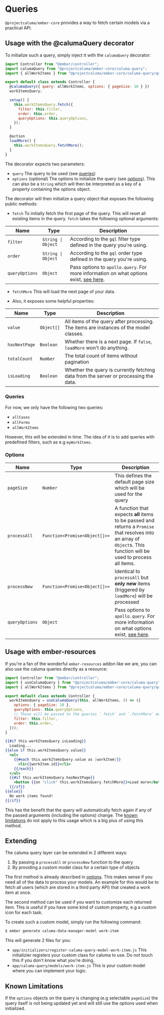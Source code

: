 # Queries

`@projectcaluma/ember-core` provides a way to fetch certain models via a
practical API.

## Usage with the @calumaQuery decorator

To initialize such a query, simply inject it with the `calumaQuery` decorator:

```js
import Controller from "@ember/controller";
import calumaQuery from "@projectcaluma/ember-core/caluma-query";
import { allWorkItems } from "@projectcaluma/ember-core/caluma-query/queries";

export default class extends Controller {
  @calumaQuery({ query: allWorkItems, options: { pageSize: 10 } })
  workItemsQuery;

  setup() {
    this.workItemsQuery.fetch({
      filter: this.filter,
      order: this.order,
      queryOptions: this.queryOptions,
    });
  }

  @action
  loadMore() {
    this.workItemsQuery.fetchMore();
  }
}
```

The decorator expects two parameters:

- `query` The query to be used (see [queries](#queries))
- `options` (optional) The options to initialize the query (see
  [options](#options)). This can also be a `String` which will then be
  interpreted as a key of a property containing the options object.

The decorator will then initialize a query object that exposes the following
public methods:

- `fetch` To initially fetch the first page of the query. This will reset all existing items in the query. `fetch` takes the following optional arguments:

| Name           | Type               | Description                                                                                                                                                                 |
| -------------- | ------------------ | --------------------------------------------------------------------------------------------------------------------------------------------------------------------------- |
| `filter`       | `String \| Object` | According to the `gql` filter type defined in the query you're using.                                                                                                       |
| `order`        | `String \| Object` | According to the `gql` order type defined in the query you're using.                                                                                                        |
| `queryOptions` | `Object`           | Pass options to `apollo.query`. For more information on what options exist, [see here](https://www.apollographql.com/docs/react/api/core/ApolloClient/#ApolloClient.query). |

- `fetchMore` This will load the next page of your data.

- Also, it exposes some helpful properties:

| Name          | Type       | Description                                                                            |
| ------------- | ---------- | -------------------------------------------------------------------------------------- |
| `value`       | `Object[]` | All items of the query after processing. The items are instances of the model classes. |
| `hasNextPage` | `Boolean`  | Whether there is a next page. If `false`, `loadMore` won't do anything.                |
| `totalCount`  | `Number`   | The total count of items without pagination                                            |
| `isLoading`   | `Boolean`  | Whether the query is currently fetching data from the server or processing the data.   |

### Queries

For now, we only have the following two queries:

- `allCases`
- `allForms`
- `allWorkItems`

However, this will be extended in time. The idea of it is to add queries with
predefined filters, such as e.g `myWorkItems`.

### Options

| Name           | Type                          | Description                                                                                                                                                                 |
| -------------- | ----------------------------- | --------------------------------------------------------------------------------------------------------------------------------------------------------------------------- |
| `pageSize`     | `Number`                      | This defines the default page size which will be used for the query                                                                                                         |
| `processAll`   | `Function<Promise<Object[]>>` | A function that expects **all** items to be passed and returns a `Promise` that resolves into an array of `Object`s. This function will be used to process all items.       |
| `processNew`   | `Function<Promise<Object[]>>` | Identical to `processAll` but **only new** items (triggered by `loadMore`) will be processed                                                                                |
| `queryOptions` | `Object`                      | Pass options to `apollo.query`. For more information on what options exist, [see here](https://www.apollographql.com/docs/react/api/core/ApolloClient/#ApolloClient.query). |

## Usage with ember-resources

If you're a fan of the wonderful `ember-resources` addon like we are, you can
also use the caluma queries directly as a resource:

```js
import Controller from "@ember/controller";
import { useCalumaQuery } from "@projectcaluma/ember-core/caluma-query";
import { allWorkItems } from "@projectcaluma/ember-core/caluma-query/queries";

export default class extends Controller {
  workItemsQuery = useCalumaQuery(this, allWorkItems, () => ({
    options: { pageSize: 10 },
    queryOptions: this.queryOptions,
    // Those will be passed to the queries `.fetch` and `.fetchMore` methods
    filter: this.filter,
    order: this.order,
  }));
}
```

```hbs
{{#if this.workItemsQuery.isLoading}}
  Loading...
{{else if this.workItemsQuery.value}}
  <ul>
    {{#each this.workItemsQuery.value as |workItem|}}
      <li>{{workItem.id}}</li>
    {{/each}}
  </ul>
  {{#if this.workItemsQuery.hasNextPage}}
    <button {{on "click" this.workItemsQuery.fetchMore}}>Load more</button>
  {{/if}}
{{else}}
  No work items found!
{{/if}}
```

This has the benefit that the query will automatically fetch again if any of the
passed arguments (including the options) change. The [known limitations](#known-limitations)
do not apply to this usage which is a big plus of using this method.

## Extending

The caluma query layer can be extended in 2 different ways:

1. By passing a `processAll` or `processNew` function to the query
2. By providing a custom model class for a certain type of objects

The first method is already described in [options](#options). This makes
sense if you need all of the data to process your models. An example for this
would be to fetch all users (which are stored in a third party API) that
created a work item at once.

The second method can be used if you want to customize each returned item.
This is useful if you have some kind of custom property, e.g a custom icon
for each task.

To create such a custom model, simply run the following command:

```bash
$ ember generate caluma-data-manager-model work-item
```

This will generate 2 files for you:

- `app/initializers/register-caluma-query-model-work-item.js` This initializier
  registers your custom class for caluma to use. Do not touch this if you don't
  know what you're doing.
- `app/caluma-query/models/work-item.js` This is your custom model where you
  can implement your logic.

## Known Limitations

If the `options` objects on the query is changing (e.g selectable `pageSize`)
the query itself is not being updated yet and will still use the options used
when initialized.

